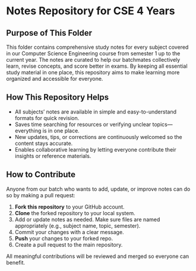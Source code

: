 # Notes Repository for CSE 4 Years

## Purpose of This Folder

This folder contains comprehensive study notes for every subject covered in our Computer Science Engineering course from semester 1 up to the current year. The notes are curated to help our batchmates collectively learn, revise concepts, and score better in exams. By keeping all essential study material in one place, this repository aims to make learning more organized and accessible for everyone.

## How This Repository Helps

- All subjects’ notes are available in simple and easy-to-understand formats for quick revision.
- Saves time searching for resources or verifying unclear topics—everything is in one place.
- New updates, tips, or corrections are continuously welcomed so the content stays accurate.
- Enables collaborative learning by letting everyone contribute their insights or reference materials.

## How to Contribute

Anyone from our batch who wants to add, update, or improve notes can do so by making a pull request:

1. **Fork this repository** to your GitHub account.
2. **Clone** the forked repository to your local system.
3. Add or update notes as needed. Make sure files are named appropriately (e.g., subject name, topic, semester).
4. Commit your changes with a clear message.
5. **Push** your changes to your forked repo.
6. Create a pull request to the main repository.

All meaningful contributions will be reviewed and merged so everyone can benefit.
